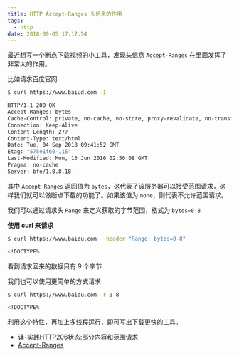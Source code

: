 ```yaml
---
title: HTTP Accept-Ranges 头信息的作用
tags:
  - http
date: 2018-09-05 17:17:54
---
```



最近想写一个断点下载视频的小工具，发现头信息 `Accept-Ranges` 在里面发挥了非常大的作用。
<!-- more --><!-- toc -->

比如请求百度官网

```bash
$ curl https://www.baiud.com -I

HTTP/1.1 200 OK
Accept-Ranges: bytes
Cache-Control: private, no-cache, no-store, proxy-revalidate, no-transform
Connection: Keep-Alive
Content-Length: 277
Content-Type: text/html
Date: Tue, 04 Sep 2018 09:41:52 GMT
Etag: "575e1f60-115"
Last-Modified: Mon, 13 Jun 2016 02:50:08 GMT
Pragma: no-cache
Server: bfe/1.0.8.18
```

其中 `Accept-Ranges` 返回值为 `bytes`，这代表了该服务器可以接受范围请求，这样我们就可以做断点下载的功能了。如果该值为 `none`，则代表不允许范围请求。

我们可以通过请求头 `Range` 来定义获取的字节范围，格式为 `bytes=0-8`

**使用 curl 来请求**

```bash
$ curl https://www.baidu.com --header "Range: bytes=0-8"

<!DOCTYPE%
```

看到请求回来的数据只有 9 个字节

我们也可以使用更简单的方式请求

```bash
$ curl https://www.baidu.com -r 0-8

<!DOCTYPE%
```

利用这个特性，再加上多线程运行，即可写出下载更快的工具。

- [译-实践HTTP206状态:部分内容和范围请求](http://www.cnblogs.com/ziyunfei/archive/2012/11/18/2775499.html)
- [Accept-Ranges](https://cloud.tencent.com/developer/section/1189892)

